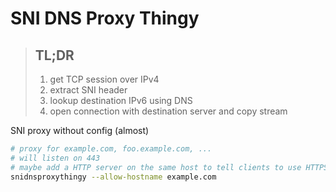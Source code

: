 # SNI DNS Proxy Thingy

> ## TL;DR
> 1. get TCP session over IPv4
> 2. extract SNI header
> 3. lookup destination IPv6 using DNS
> 4. open connection with destination server and copy stream

SNI proxy without config  (almost)

```bash
# proxy for example.com, foo.example.com, ...
# will listen on 443
# maybe add a HTTP server on the same host to tell clients to use HTTPS
snidnsproxythingy --allow-hostname example.com
```